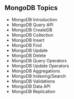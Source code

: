 ## MongoDB Topics
 - MongoDB Introduction
 - MongoDB Query API
 - MongoDB CreateDB
 - MongoDB Collection
 - MongoDB Insert 
 - MongoDB Find
 - MongoDB Update
 - MongoDB Delete
 - MongoDB Query Operators
 - MongoDB Update Operators
 - MongoDB Aggregations
 - MongoDB Indexing/Search
 - MongoDB Validations
 - MongoDB Data API
 - MongoDB Replication

